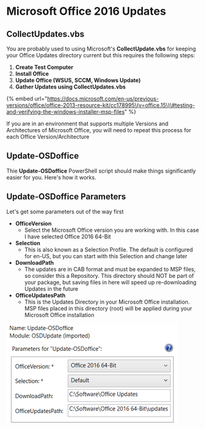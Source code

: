 # Microsoft Office 2016 Updates

## CollectUpdates.vbs

You are probably used to using Microsoft's **CollectUpdate.vbs** for keeping your Office Updates directory current but this requires the following steps:

1. **Create Test Computer**
2. **Install Office**
3. **Update Office \(WSUS, SCCM, Windows Update\)**
4. **Gather Updates using CollectUpdates.vbs**

{% embed url="https://docs.microsoft.com/en-us/previous-versions/office/office-2013-resource-kit/cc178995\(v=office.15\)\#testing-and-verifying-the-windows-installer-msp-files" %}

If you are in an environment that supports multiple Versions and Architectures of Microsoft Office, you will need to repeat this process for each Office Version/Architecture

## Update-OSDoffice

Thie **Update-OSDoffice** PowerShell script should make things significantly easier for you.  Here's how it works.

## Update-OSDoffice Parameters

Let's get some parameters out of the way first

* **OfficeVersion**
  * Select the Microsoft Office version you are working with.  In this case I have selected Office 2016 64-Bit
* **Selection**
  * This is also known as a Selection Profile.  The default is configured for en-US, but you can start with this Selection and change later
* **DownloadPath**
  * The updates are in CAB format and must be expanded to MSP files, so consider this a Repository.  This directory should NOT be part of your package, but saving files in here will speed up re-downloading Updates in the future
* **OfficeUpdatesPath**
  * This is the Updates Directory in your Microsoft Office installation.  MSP files placed in this directory \(root\) will be applied during your Microsoft Office installation

![](../../../.gitbook/assets/2019-02-19_1-20-53.png)







